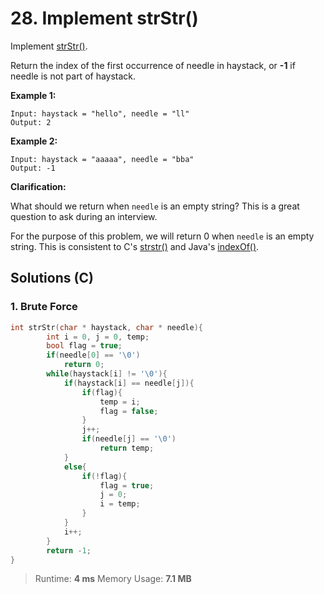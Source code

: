 # 28. Implement strStr()

Implement [strStr()](http://www.cplusplus.com/reference/cstring/strstr/).

Return the index of the first occurrence of needle in haystack, or **-1** if needle is not part of haystack.

**Example 1:**

```
Input: haystack = "hello", needle = "ll"
Output: 2
```

**Example 2:**

```
Input: haystack = "aaaaa", needle = "bba"
Output: -1
```

**Clarification:**

What should we return when `needle` is an empty string? This is a great question to ask during an interview.

For the purpose of this problem, we will return 0 when `needle` is an empty string. This is consistent to C's [strstr()](http://www.cplusplus.com/reference/cstring/strstr/) and Java's [indexOf()](https://docs.oracle.com/javase/7/docs/api/java/lang/String.html#indexOf(java.lang.String)).



## Solutions (C)

### 1. Brute Force

```c
int strStr(char * haystack, char * needle){
        int i = 0, j = 0, temp;
        bool flag = true;
        if(needle[0] == '\0')
            return 0;
        while(haystack[i] != '\0'){
            if(haystack[i] == needle[j]){
                if(flag){
                    temp = i;
                    flag = false;
                }
                j++;
                if(needle[j] == '\0')
                    return temp;
            }
            else{
                if(!flag){
                    flag = true;
                    j = 0;
                    i = temp;
                }
            }
            i++;
        }
        return -1;
}
```

> Runtime: **4 ms** Memory Usage: **7.1 MB**